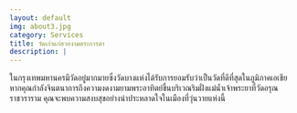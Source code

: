 ```yaml
---
layout: default
img: about3.jpg
category: Services
title: วัดเก่าแก่สวยงามตระการตา
description: |
---
```

ในกรุงเทพมหานครมีวัดอยู่มากมายซึ่งวัดบางแห่งได้รับการยอมรับว่าเป็นวัดที่ดีที่สุดในภูมิภาคเอเชีย หากคุณกำลังจินตนาการถึงความงดงามยามพระอาทิตย์ขึ้นบริเวณริมฝั่งแม่น้ำเจ้าพระยาที่วัดอรุณราชวราราม คุณจะพบความสงบสุขอย่างน่าประหลาดใจในเมืองที่วุ่นวายแห่งนี้
